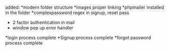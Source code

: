 added:
*modern folder structure
*images proper linking
*phpmailer installed in the folder
*complexpassword regex in signup, reset pass
* 2 factor authentication in mail
* window pop up error handler


*login process complete
*Signup process complete
*forgot password process complete
